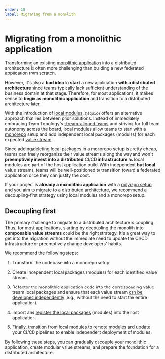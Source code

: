 ```yaml
---
order: 10
label: Migrating from a monolith
---
```


# Migrating from a monolithic application

Transforming an existing [monolithic application](https://en.wikipedia.org/wiki/Monolithic_application) into a distributed architecture is often more challenging than building a new federated application from scratch.

However, it's also a **bad idea** to **start** a new application **with a distributed architecture** since teams typically lack sufficient understanding of the business domain at that stage. Therefore, for most applications, it makes sense to **begin as monolithic application** and transition to a distributed architecture later.

With the introduction of [local modules](/references/registration/registerLocalModules.md), `@squide` offers an alternative approach that lies between prior solutions. Instead of immediately embracing Team Topology's [stream-aligned teams](https://www.shortform.com/blog/stream-aligned-teams/) and striving for full team autonomy across the board, local modules allow teams to start with a [monorepo](https://en.wikipedia.org/wiki/Monorepo) setup and add independent local packages (modules) for each expected [value stream](https://en.wikipedia.org/wiki/Value_stream).

Since adding/deleting local packages in a monorepo setup is pretty cheap, teams can freely reorganize their value streams along the way and won't **preemptively invest into a distributed** CI/CD **infrastructure** as local modules are part of the host application build. With independent **but local** value streams, teams will be well-positioned to transition toward a federated application once they can justify the cost.

If your project is **already a monolithic application** with a [polyrepo setup](https://github.com/joelparkerhenderson/monorepo-vs-polyrepo#what-is-polyrepo) and you aim to migrate to a distributed architecture, we recommend a decoupling-first strategy using local modules and a monorepo setup.

## Decoupling first

The primary challenge to migrate to a distributed architecture is coupling. Thus, for most applications, starting by decoupling the monolith into **composable value streams** could be the right strategy. It's a great way to get into the migration without the immediate need to update the CI/CD infrastructure or preemptively change developers' habits.

We recommend the following steps:

1. Transform the codebase into a monorepo setup.

2. Create independent local packages (modules) for each identified value stream.

3. Refactor the monolithic application code into the corresponding value tream local packages and ensure that each value stream [can be developed independently](develop-a-module-in-isolation.md) (e.g., without the need to start the entire application).

4. Import and [register the local packages](/references/registration/registerLocalModules.md) (modules) into the host application.

5. Finally, transition from local modules to [remote modules](/references/registration/registerRemoteModules.md) and update your CI/CD pipelines to enable independent deployment of modules.

By following these steps, you can gradually decouple your monolithic application, create modular value streams, and prepare the foundation for a distributed architecture.
